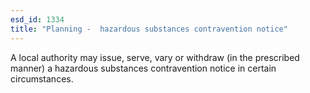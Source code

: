 ```yaml
---
esd_id: 1334
title: "Planning -  hazardous substances contravention notice"
---
```


A local authority may issue, serve, vary or withdraw (in the prescribed manner) a hazardous substances contravention notice in certain circumstances.

